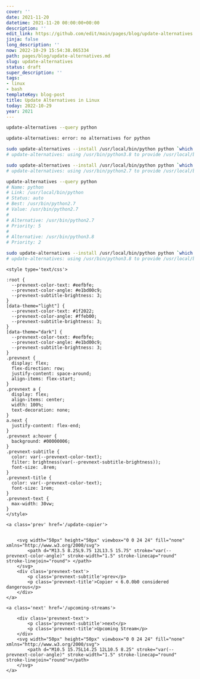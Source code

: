 ```yaml
---
cover: ''
date: 2021-11-20
datetime: 2021-11-20 00:00:00+00:00
description: ''
edit_link: https://github.com/edit/main/pages/blog/update-alternatives.md
jinja: false
long_description: ''
now: 2022-10-29 15:54:38.065334
path: pages/blog/update-alternatives.md
slug: update-alternatives
status: draft
super_description: ''
tags:
- linux
- bash
templateKey: blog-post
title: Update Alternatives in Linux
today: 2022-10-29
year: 2021
---
```


``` bash
update-alternatives --query python
```

``` bash
update-alternatives: error: no alternatives for python
```

``` bash
sudo update-alternatives --install /usr/local/bin/python python `which python3.8` 2
# update-alternatives: using /usr/bin/python3.8 to provide /usr/local/bin/python (python) in auto mode

sudo update-alternatives --install /usr/local/bin/python python `which python2.7` 5
# update-alternatives: using /usr/bin/python2.7 to provide /usr/local/bin/python (python) in auto mode

update-alternatives --query python
# Name: python
# Link: /usr/local/bin/python
# Status: auto
# Best: /usr/bin/python2.7
# Value: /usr/bin/python2.7
# 
# Alternative: /usr/bin/python2.7
# Priority: 5
# 
# Alternative: /usr/bin/python3.8
# Priority: 2

sudo update-alternatives --install /usr/local/bin/python python `which python3.8` 20
# update-alternatives: using /usr/bin/python3.8 to provide /usr/local/bin/python (python) in auto mode
```
<div class='prevnext'>

    <style type='text/css'>

    :root {
      --prevnext-color-text: #eefbfe;
      --prevnext-color-angle: #e1bd00c9;
      --prevnext-subtitle-brightness: 3;
    }
    [data-theme="light"] {
      --prevnext-color-text: #1f2022;
      --prevnext-color-angle: #ffeb00;
      --prevnext-subtitle-brightness: 3;
    }
    [data-theme="dark"] {
      --prevnext-color-text: #eefbfe;
      --prevnext-color-angle: #e1bd00c9;
      --prevnext-subtitle-brightness: 3;
    }
    .prevnext {
      display: flex;
      flex-direction: row;
      justify-content: space-around;
      align-items: flex-start;
    }
    .prevnext a {
      display: flex;
      align-items: center;
      width: 100%;
      text-decoration: none;
    }
    a.next {
      justify-content: flex-end;
    }
    .prevnext a:hover {
      background: #00000006;
    }
    .prevnext-subtitle {
      color: var(--prevnext-color-text);
      filter: brightness(var(--prevnext-subtitle-brightness));
      font-size: .8rem;
    }
    .prevnext-title {
      color: var(--prevnext-color-text);
      font-size: 1rem;
    }
    .prevnext-text {
      max-width: 30vw;
    }
    </style>
    
    <a class='prev' href='/update-copier'>
    

        <svg width="50px" height="50px" viewbox="0 0 24 24" fill="none" xmlns="http://www.w3.org/2000/svg">
            <path d="M13.5 8.25L9.75 12L13.5 15.75" stroke="var(--prevnext-color-angle)" stroke-width="1.5" stroke-linecap="round" stroke-linejoin="round"> </path>
        </svg>
        <div class='prevnext-text'>
            <p class='prevnext-subtitle'>prev</p>
            <p class='prevnext-title'>Copier < 6.0.0b0 considered dangerous</p>
        </div>
    </a>
    
    <a class='next' href='/upcoming-streams'>
    
        <div class='prevnext-text'>
            <p class='prevnext-subtitle'>next</p>
            <p class='prevnext-title'>Upcoming Stream</p>
        </div>
        <svg width="50px" height="50px" viewbox="0 0 24 24" fill="none" xmlns="http://www.w3.org/2000/svg">
            <path d="M10.5 15.75L14.25 12L10.5 8.25" stroke="var(--prevnext-color-angle)" stroke-width="1.5" stroke-linecap="round" stroke-linejoin="round"></path>
        </svg>
    </a>
  </div>